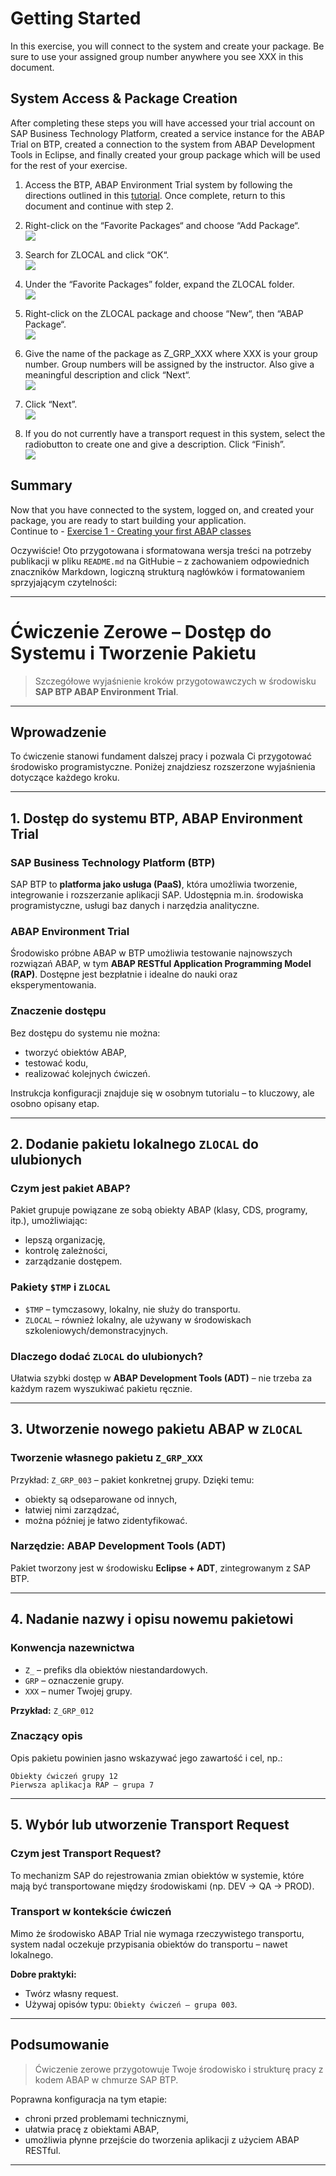 # Getting Started

In this exercise, you will connect to the system and create your package. Be sure to use your assigned group number anywhere you see XXX in this document. 

## System Access & Package Creation

After completing these steps you will have accessed your trial account on SAP Business Technology Platform, created a service instance for the ABAP Trial on BTP, created a connection to the system from ABAP Development Tools in Eclipse, and finally created your group package which will be used for the rest of your exercise.

1.  Access the BTP, ABAP Environment Trial system by following the directions outlined in this [tutorial](https://developers.sap.com/tutorials/abap-environment-trial-onboarding.html). Once complete, return to this document and continue with step 2.  

2.	Right-click on the “Favorite Packages“ and choose “Add Package“.
<br>![](/exercises/ex0/images/00_00_0020.png)

3.	Search for ZLOCAL and click “OK“.
<br>![](/exercises/ex0/images/00_00_0030.png)

4.	Under the “Favorite Packages” folder, expand the ZLOCAL folder.
<br>![](/exercises/ex0/images/00_00_0040.png)

5.	Right-click on the ZLOCAL package and choose “New“, then “ABAP Package“. 
<br>![](/exercises/ex0/images/00_00_0050.png)

6.	Give the name of the package as Z_GRP_XXX where XXX is your group number. Group numbers will be assigned by the instructor. Also give a meaningful description and click “Next“.
<br>![](/exercises/ex0/images/00_00_0060.png)

7.	Click “Next”.
<br>![](/exercises/ex0/images/00_00_0070.png)

8.	If you do not currently have a transport request in this system, select the radiobutton to create one and give a description.  Click “Finish”.
<br>![](/exercises/ex0/images/00_00_0080.png)


## Summary

Now that you have connected to the system, logged on, and created your package, you are ready to start building your application.  
Continue to - [Exercise 1 - Creating your first ABAP classes](../ex1/README.md)

Oczywiście! Oto przygotowana i sformatowana wersja treści na potrzeby publikacji w pliku `README.md` na GitHubie – z zachowaniem odpowiednich znaczników Markdown, logiczną strukturą nagłówków i formatowaniem sprzyjającym czytelności:

---

# Ćwiczenie Zerowe – Dostęp do Systemu i Tworzenie Pakietu

> Szczegółowe wyjaśnienie kroków przygotowawczych w środowisku **SAP BTP ABAP Environment Trial**.

---

## Wprowadzenie

To ćwiczenie stanowi fundament dalszej pracy i pozwala Ci przygotować środowisko programistyczne. Poniżej znajdziesz rozszerzone wyjaśnienia dotyczące każdego kroku.

---

## 1. Dostęp do systemu BTP, ABAP Environment Trial

### SAP Business Technology Platform (BTP)

SAP BTP to **platforma jako usługa (PaaS)**, która umożliwia tworzenie, integrowanie i rozszerzanie aplikacji SAP. Udostępnia m.in. środowiska programistyczne, usługi baz danych i narzędzia analityczne.

### ABAP Environment Trial

Środowisko próbne ABAP w BTP umożliwia testowanie najnowszych rozwiązań ABAP, w tym **ABAP RESTful Application Programming Model (RAP)**. Dostępne jest bezpłatnie i idealne do nauki oraz eksperymentowania.

### Znaczenie dostępu

Bez dostępu do systemu nie można:
- tworzyć obiektów ABAP,
- testować kodu,
- realizować kolejnych ćwiczeń.

Instrukcja konfiguracji znajduje się w osobnym tutorialu – to kluczowy, ale osobno opisany etap.

---

## 2. Dodanie pakietu lokalnego `ZLOCAL` do ulubionych

### Czym jest pakiet ABAP?

Pakiet grupuje powiązane ze sobą obiekty ABAP (klasy, CDS, programy, itp.), umożliwiając:
- lepszą organizację,
- kontrolę zależności,
- zarządzanie dostępem.

### Pakiety `$TMP` i `ZLOCAL`

- `$TMP` – tymczasowy, lokalny, nie służy do transportu.
- `ZLOCAL` – również lokalny, ale używany w środowiskach szkoleniowych/demonstracyjnych.

### Dlaczego dodać `ZLOCAL` do ulubionych?

Ułatwia szybki dostęp w **ABAP Development Tools (ADT)** – nie trzeba za każdym razem wyszukiwać pakietu ręcznie.

---

## 3. Utworzenie nowego pakietu ABAP w `ZLOCAL`

### Tworzenie własnego pakietu `Z_GRP_XXX`

Przykład: `Z_GRP_003` – pakiet konkretnej grupy. Dzięki temu:
- obiekty są odseparowane od innych,
- łatwiej nimi zarządzać,
- można później je łatwo zidentyfikować.

### Narzędzie: ABAP Development Tools (ADT)

Pakiet tworzony jest w środowisku **Eclipse + ADT**, zintegrowanym z SAP BTP.

---

## 4. Nadanie nazwy i opisu nowemu pakietowi

### Konwencja nazewnictwa

- `Z_` – prefiks dla obiektów niestandardowych.
- `GRP` – oznaczenie grupy.
- `XXX` – numer Twojej grupy.

**Przykład:** `Z_GRP_012`

### Znaczący opis

Opis pakietu powinien jasno wskazywać jego zawartość i cel, np.:
```
Obiekty ćwiczeń grupy 12
Pierwsza aplikacja RAP – grupa 7
```

---

## 5. Wybór lub utworzenie Transport Request

### Czym jest Transport Request?

To mechanizm SAP do rejestrowania zmian obiektów w systemie, które mają być transportowane między środowiskami (np. DEV → QA → PROD).

### Transport w kontekście ćwiczeń

Mimo że środowisko ABAP Trial nie wymaga rzeczywistego transportu, system nadal oczekuje przypisania obiektów do transportu – nawet lokalnego.

**Dobre praktyki:**
- Twórz własny request.
- Używaj opisów typu: `Obiekty ćwiczeń – grupa 003`.

---

## Podsumowanie

> Ćwiczenie zerowe przygotowuje Twoje środowisko i strukturę pracy z kodem ABAP w chmurze SAP BTP.

Poprawna konfiguracja na tym etapie:
- chroni przed problemami technicznymi,
- ułatwia pracę z obiektami ABAP,
- umożliwia płynne przejście do tworzenia aplikacji z użyciem ABAP RESTful.

---

